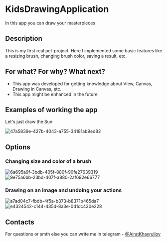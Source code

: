 # KidsDrawingApplication

In this app you can draw your masterpieces 
  
## Description
This is my first real pet-project. Here I implemented some basic features like a resizing brush, changing brush color, saving a result, etc. 

## For what? For why? What next?
- This app was developed for getting knowledge about View, Canvas, Drawing in Canvas, etc.
- This app might be enhanced in the future

## Examples of working the app
Let's just draw the Sun

![47a5839e-427b-4043-a755-34181ab9ed82](https://user-images.githubusercontent.com/67463538/129621807-07876dbe-8d81-4d63-af9a-a5ebdfc1e9db.gif)


## Options 

### Changing size and color of a brush

![6a695a9f-3bdb-405f-880f-90fe27639319](https://user-images.githubusercontent.com/67463538/129621793-c85b6615-cebe-4dac-a539-49a01d47cfc7.gif) ![9e75a6bb-23bd-407f-a880-2af692e66777](https://user-images.githubusercontent.com/67463538/129621772-ec795152-d95a-4c33-89bc-6f62a757d857.gif)

### Drawing on an image and undoing your actions

![a7ad04c7-fbdb-4f5a-b373-b8371b465da7](https://user-images.githubusercontent.com/67463538/129621782-7e027bf5-330d-4dc2-ba33-739117e8c48e.gif) ![e4324542-c144-435d-8a3e-0d1dc430e228](https://user-images.githubusercontent.com/67463538/129621757-cc23f388-a3f3-4ac0-b8b0-f4f58859064b.gif)



## Contacts

For questions or smth else you can write me in telegram - [@AiratKhayrullov]

[@AiratKhayrullov]:
  https://t.me/AiratKhayrullov



